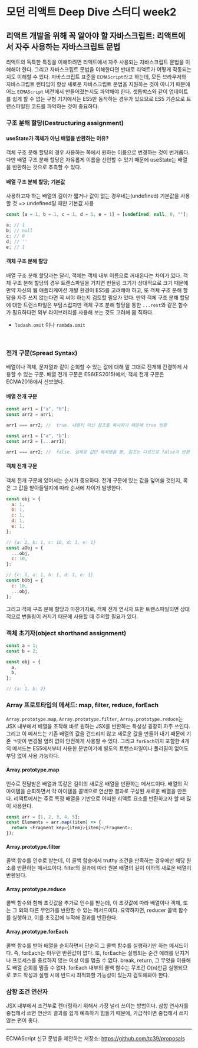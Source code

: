 # 모던 리액트 Deep Dive 스터디 week2

## 리액트 개발을 위해 꼭 알아야 할 자바스크립트: 리액트에서 자주 사용하는 자바스크립트 문법

리액트의 독특한 특징을 이해하려면 리액트에서 자주 사용되는 자바스크립트 문법을 이해해야 한다. 그리고 자바스크립트 문법을 이해한다면 반대로 리액트가 어떻게 작동되는지도 이해할 수 있다. 자바스크립트 표준을 `ECMAScript`라고 하는데, 모든 브라우저와 자바스크립트 런타임이 항상 새로운 자바스크립트 문법을 지원하는 것이 아니기 때문에 어느 `ECMAScript` 버전에서 만들어졌는지도 파악해야 한다. 셋톱박스와 같이 업데이트를 쉽게 할 수 없는 구형 기기에서는 ES5만 동작하는 경우가 있으므로 ES5 기준으로 트랜스파일된 코드를 파악하는 것이 중요하다.

### 구조 분해 할당(Destructuring assignment)

#### useState가 객체가 아닌 배열을 반환하는 이유?

객체 구조 분해 할당의 경우 사용하는 쪽에서 원하는 이름으로 변경하는 것이 번거롭다. 다만 배열 구조 분해 할당은 자유롭게 이름을 선언할 수 있기 때문에 useState는 배열을 반환하는 것으로 추측할 수 있다.

#### 배열 구조 분해 할당; 기본값

사용하고자 하는 배열의 길이가 짧거나 값이 없는 경우네는(undefined) 기본값을 사용할 것
=> undefined일 때만 기본값 사용

```js
const [a = 1, b = 1, c = 1, d = 1, e = 1] = [undefined, null, 0, ""];

a; // 1
b; // null
c; // 0
d; // ''
e; // 1
```

#### 객체 구조 분해 할당

배열 구조 분해 할당과는 달리, 객체는 객체 내부 이름으로 꺼내온다는 차이가 있다. 객체 구조 분해 할당의 경우 트랜스파일을 거치면 번들링 크기가 상대적으로 크기 때문에 만약 자신의 웹 애플리케이션 개발 환경이 ES5를 고려해야 하고, 또 객체 구조 분해 할당을 자주 쓰지 않는다면 꼭 써야 하는지 검토할 필요가 있다. 만약 객체 구조 분해 할당에 대한 트랜스파일은 부담스럽지만 객체 구조 분해 할당을 통한 `...rest`와 같은 함수가 필요하다면 외부 라이브러리를 사용해 보는 것도 고려해 봄 직하다.

- `lodash.omit` 이나 `rambda.omit`

<br/>

### 전개 구문(Spread Syntax)

배열이나 객체, 문자열과 같이 순회할 수 있는 값에 대해 말 그대로 전개해 간결하게 사용할 수 있는 구문. 배열 전개 구문은 ES6(ES2015)에서, 객체 전개 구문은 ECMA2018에서 선보였다.

#### 배열 전개 구문

```js
const arr1 = ["a", "b"];
const arr2 = arr1;

arr1 === arr2; //  true. 내용이 아닌 참조를 복사하기 때문에 true 반환

const arr1 = ["a", "b"];
const arr2 = [...arr1];

arr1 === arr2; //  false. 실제로 값만 복사됐을 뿐, 참조는 다르므로 false가 반환
```

#### 객체 전개 구문

객체 전개 구문에 있어서는 순서가 중요하다. 전개 구문에 있는 값을 덮어쓸 것인지, 혹은 그 값을 받아들일지에 따라 순서에 차이가 발생한다.

```js
const obj = {
  a: 1,
  b: 1,
  c: 1,
  d: 1,
  e: 1,
};

// {a: 1, b: 1, c: 10, d: 1, e: 1}
const aObj = {
  ...obj,
  c: 10,
};

// {c: 1, a: 1, b: 1, d: 1, e: 1}
const bObj = {
  c: 10,
  ...obj,
};
```

그리고 객체 구조 분해 할당과 마찬가지로, 객체 전개 연사자 또한 트랜스파일되면 상대적으로 번들링이 커지기 때문에 사용할 때 주의할 필요가 있다.

### 객체 초기자(object shorthand assignment)

```js
const a = 1;
const b = 2;

const obj = {
  a,
  b,
};

// {a: 1, b: 2}
```

### Array 프로토타입의 메서드: map, filter, reduce, forEach

`Array.prototype.map`, `Array.prototype.filter`, `Array.prototype.reduce`는 JSX 내부에서 배열을 조작해 바로 원하는 JSX를 반환하는 특성상 굉장히 자주 쓰인다. 그리고 이 메서드는 기존 배열의 값을 건드리지 않고 새로운 값을 만들어 내기 때문에 기존 ㄱ밧이 변경될 염려 없이 안전하게 사용할 수 있다. 그리고 `forEach`까지 포함한 4개의 메서드는 ES5에서부터 사용한 문법이기에 별도의 트랜스파일이나 폴리필이 없어도 부담 없이 사용 가능하다.

#### Array.prototype.map

인수로 전달받은 배열과 똑같은 길이의 새로운 배열을 반환하는 메서드이다. 배열의 각 아이템을 순회하면서 각 아이템을 콜백으로 연산한 결과로 구성된 새로운 배열을 만든다. 리액트에서는 주로 특정 배열을 기반으로 어떠한 리액트 요소를 반환하고자 할 때 많이 사용한다.

```js
const arr = [1, 2, 3, 4, 5];
const Elements = arr.map((item) => {
  return <Fragment key={item}>{item}</Fragment>;
});
```

#### Array.prototype.filter

콜백 함수를 인수로 받는데, 이 콜백 함숭에서 truthy 조건을 만족하는 경우에만 해당 원소를 반환하는 메서드이다. filter의 결과에 따라 원본 배열의 길이 이하의 새로운 배열이 반환된다.

#### Array.prototype.reduce

콜백 함수와 함께 초깃값을 추가로 인수를 받는데, 이 초깃값에 따라 배열이나 객체, 또는 그 외의 다른 무언가를 반환할 수 있는 메서드이다. 요약하자면, reducer 콜백 함수를 실행하고, 이를 초깃값에 누적해 결과를 반환한다.

#### Array.prototype.forEach

콜백 함수를 받아 배열을 순회하면서 단순히 그 콜백 함수를 실행하기만 하는 메서드이다. 즉, forEach는 아무런 반환값이 없다. 또, forEach는 실행되는 순간 에러를 던지거나 프로세스를 종료하지 않는 이상 이를 멈출 수 없다. break, return, 그 무엇을 이용해도 배열 순회를 멈출 수 없다. forEach 내부의 콜백 함수는 무조건 O(n)만큼 실행되므로 코드 작성과 실행 시에 반드시 최적화할 가능성이 있는지 검토해봐야 한다.

### 삼항 조건 연산자

JSX 내부에서 조건부로 렌더링하기 위해서 가장 널리 쓰이는 방법이다. 삼항 연사자를 중첩해서 쓰면 연산의 결과를 쉽게 예측하기 힘들기 때문에, 가급적이면 중첩해서 쓰지 않는 편이 좋다.

<hr />

ECMAScript 신규 문법을 제안하는 저장소: https://github.com/tc39/proposals
